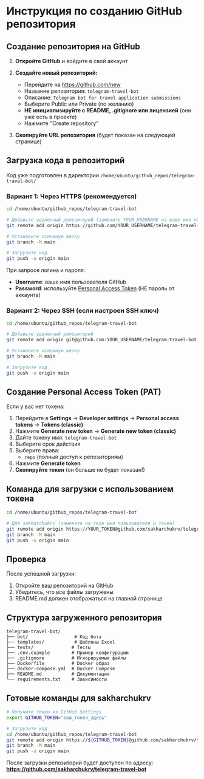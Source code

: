 # Инструкция по созданию GitHub репозитория

## Создание репозитория на GitHub

1. **Откройте GitHub** и войдите в свой аккаунт

2. **Создайте новый репозиторий:**
   - Перейдите на https://github.com/new
   - Название репозитория: `telegram-travel-bot`
   - Описание: `Telegram bot for travel application submissions`
   - Выберите Public или Private (по желанию)
   - **НЕ инициализируйте с README, .gitignore или лицензией** (они уже есть в проекте)
   - Нажмите "Create repository"

3. **Скопируйте URL репозитория** (будет показан на следующей странице)

## Загрузка кода в репозиторий

Код уже подготовлен в директории `/home/ubuntu/github_repos/telegram-travel-bot/`

### Вариант 1: Через HTTPS (рекомендуется)

```bash
cd /home/ubuntu/github_repos/telegram-travel-bot

# Добавьте удаленный репозиторий (замените YOUR_USERNAME на ваше имя пользователя)
git remote add origin https://github.com/YOUR_USERNAME/telegram-travel-bot.git

# Установите основную ветку
git branch -M main

# Загрузите код
git push -u origin main
```

При запросе логина и пароля:
- **Username**: ваше имя пользователя GitHub
- **Password**: используйте [Personal Access Token](https://github.com/settings/tokens) (НЕ пароль от аккаунта)

### Вариант 2: Через SSH (если настроен SSH ключ)

```bash
cd /home/ubuntu/github_repos/telegram-travel-bot

# Добавьте удаленный репозиторий
git remote add origin git@github.com:YOUR_USERNAME/telegram-travel-bot.git

# Установите основную ветку
git branch -M main

# Загрузите код
git push -u origin main
```

## Создание Personal Access Token (PAT)

Если у вас нет токена:

1. Перейдите в **Settings** → **Developer settings** → **Personal access tokens** → **Tokens (classic)**
2. Нажмите **Generate new token** → **Generate new token (classic)**
3. Дайте токену имя: `telegram-travel-bot`
4. Выберите срок действия
5. Выберите права:
   - `repo` (полный доступ к репозиториям)
6. Нажмите **Generate token**
7. **Скопируйте токен** (он больше не будет показан!)

## Команда для загрузки с использованием токена

```bash
cd /home/ubuntu/github_repos/telegram-travel-bot

# Для sakharchukrv (замените на свое имя пользователя и токен)
git remote add origin https://YOUR_TOKEN@github.com/sakharchukrv/telegram-travel-bot.git
git branch -M main
git push -u origin main
```

## Проверка

После успешной загрузки:

1. Откройте ваш репозиторий на GitHub
2. Убедитесь, что все файлы загружены
3. README.md должен отображаться на главной странице

## Структура загруженного репозитория

```
telegram-travel-bot/
├── bot/                 # Код бота
├── templates/           # Шаблоны Excel
├── tests/              # Тесты
├── .env.example        # Пример конфигурации
├── .gitignore          # Игнорируемые файлы
├── Dockerfile          # Docker образ
├── docker-compose.yml  # Docker Compose
├── README.md           # Документация
└── requirements.txt    # Зависимости
```

## Готовые команды для sakharchukrv

```bash
# Получите токен из GitHub Settings
export GITHUB_TOKEN="ваш_токен_здесь"

# Загрузите код
cd /home/ubuntu/github_repos/telegram-travel-bot
git remote add origin https://${GITHUB_TOKEN}@github.com/sakharchukrv/telegram-travel-bot.git
git branch -M main
git push -u origin main
```

После загрузки репозиторий будет доступен по адресу:
**https://github.com/sakharchukrv/telegram-travel-bot**
